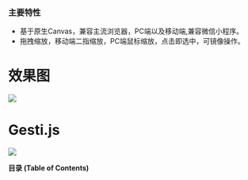### 主要特性

- 基于原生Canvas，兼容主流浏览器，PC端以及移动端,兼容微信小程序。
- 拖拽缩放，移动端二指缩放，PC端鼠标缩放，点击即选中，可镜像操作。

# 效果图

<img src="https://new.ivypha.com/static/uploads/2023/2/14/c3e00b72dc487661cdc63f03853215aa.gif"/>

# Gesti.js

![](https://img.shields.io/github/stars/AK1118/Gesti.svg)

**目录 (Table of Contents)**


